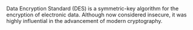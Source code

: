 Data Encryption Standard (DES) is a symmetric-key algorithm for the encryption of electronic data. Although now considered insecure, it was highly influential in the advancement of modern cryptography.
